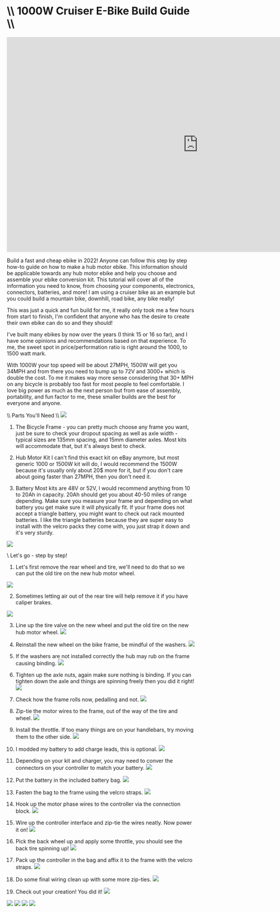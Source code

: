 # \\\ 1000W Cruiser E-Bike Build Guide \\\

<div class="video-container"><iframe width="1024" height="576" src="https://www.youtube.com/embed/L0SnN9du-Ac" title="YouTube video player" frameborder="0" allow="accelerometer; autoplay; clipboard-write; encrypted-media; gyroscope; picture-in-picture" allowfullscreen></iframe></div>

Build a fast and cheap ebike in 2022! Anyone can follow this step by step how-to guide on how to make a hub motor ebike. This information should be applicable towards any hub motor ebike and help you choose and assemble your ebike conversion kit. This tutorial will cover all of the information you need to know, from choosing your components, electronics, connectors, batteries, and more! I am using a cruiser bike as an example but you could build a mountain bike, downhill, road bike, any bike really! 

This was just a quick and fun build for me, it really only took me a few hours from start to finish, I'm confident that anyone who has the desire to create their own ebike can do so and they should!

I've built many ebikes by now over the years (I think 15 or 16 so far), and I have some opinions and recommendations based on that experience. To me, the sweet spot in price/performation ratio is right around the 1000, to 1500 watt mark. 

With 1000W your top speed will be about 27MPH, 1500W will get you 34MPH and from there you need to bump up to 72V and 3000+ which is double the cost. To me it makes way more sense considering that 30+ MPH on any bicycle is probably too fast for most people to feel comfortable. I love big power as much as the next person but from ease of assembly, portability, and fun factor to me, these smaller builds are the best for everyone and anyone. 

\\\ Parts You'll Need \\\\
![](parts.jpg)

1. The Bicycle Frame - you can pretty much choose any frame you want, just be sure to check your dropout spacing as well as axle width - typical sizes are 135mm spacing, and 15mm diameter axles. Most kits will accommodate that, but it's always best to check. 

2. Hub Motor Kit
I can't find this exact kit on eBay anymore, but most generic 1000 or 1500W kit will do, I would recommend the 1500W because it's usually only about 20$ more for it, but if you don't care about going faster than 27MPH, then you don't need it. 

2. Battery
Most kits are 48V or 52V, I would recommend anything from 10 to 20Ah in capacity. 20Ah should get you about 40-50 miles of range depending. Make sure you measure your frame and depending on what battery you get make sure it will physically fit. If your frame does not accept a triangle battery, you might want to check out rack mounted batteries. I like the triangle batteries because they are super easy to install with the velcro packs they come with, you just strap it down and it's very sturdy. 

![](parts2.jpg)

\\ Let's go - step by step!

1. Let's first remove the rear wheel and tire, we'll need to do that so we can put the old tire on the new hub motor wheel. 

![](tire1.jpg)

2. Sometimes letting air out of the rear tire will help remove it if you have caliper brakes. 

![](tire2.jpg)
 
3. Line up the tire valve on the new wheel and put the old tire on the new hub motor wheel. 
![](tire3.jpg)

4. Reinstall the new wheel on the bike frame, be mindful of the washers. 
![](tire4.jpg)

5. If the washers are not installed correctly the hub may rub on the frame causing binding.
![](washers.jpg)

6. Tighten up the axle nuts, again make sure nothing is binding. If you can tighten down the axle and things are spinning freely then you did it right! 
![](tighten.jpg)

7. Check how the frame rolls now, pedalling and not.
![](frame.jpg)

8. Zip-tie the motor wires to the frame, out of the way of the tire and wheel. 
![](wiring1.jpg)

9. Install the throttle. If too many things are on your handlebars, try moving them to the other side. 
![](throttle.jpg)

10. I modded my battery to add charge leads, this is optional. 
![](batterymod.jpg)

11. Depending on your kit and charger, you may need to conver the connectors on your controller to match your battery. 
![](controller.jpg)

12. Put the battery in the included battery bag. 
![](bag.jpg)

13. Fasten the bag to the frame using the velcro straps. 
![](bag2.jpg)

14. Hook up the motor phase wires to the controller via the connection block.
![](phase.jpg)

15. Wire up the controller interface and zip-tie the wires neatly. Now power it on! 
![](power.jpg)

16. Pick the back wheel up and apply some throttle, you should see the back tire spinning up!
![](power2.jpg)

17. Pack up the controller in the bag and affix it to the frame with the velcro straps.
![](conbag.jpg)

18. Do some final wiring clean up with some more zip-ties. 
![](wireclean.jpg)

19. Check out your creation! You did it! 
![](throttle.jpg)

![](final1.jpg)
![](final2.jpg)
![](final3.jpg)
![](final4.jpg)
